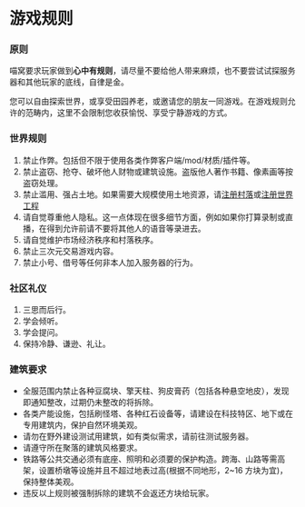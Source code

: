 # 游戏规则

### 原则

喵窝要求玩家做到**心中有规则**，请尽量不要给他人带来麻烦，也不要尝试试探服务器和其他玩家的底线，自律是金。

您可以自由探索世界，或享受田园养老，或邀请您的朋友一同游戏。在游戏规则允许的范畴内，这里不会限制您收获愉悦、享受宁静游戏的方式。

### 世界规则

1. 禁止作弊。包括但不限于使用各类作弊客户端/mod/材质/插件等。
2. 禁止盗窃、抢夺、破坏他人财物或建筑设施。盗版他人著作书籍、像素画等按盗窃处理。
3. 禁止滥用、强占土地。如果需要大规模使用土地资源，请[注册村落](nyaa/realms.md)或[注册世界工程](nyaa/projects.md)
4. 请自觉尊重他人隐私。这一点体现在很多细节方面，例如如果你打算录制或直播，在得到允许前请不要将其他人的语音等录进去。
5. 请自觉维护市场经济秩序和村落秩序。
6. 禁止三次元交易游戏内容。
7. 禁止小号、借号等任何非本人加入服务器的行为。

### 社区礼仪

1. 三思而后行。
2. 学会倾听。
3. 学会提问。
4. 保持冷静、谦逊、礼让。

### 建筑要求

- 全服范围内禁止各种豆腐块、擎天柱、狗皮膏药（包括各种悬空地皮），发现即通知整改，过期仍未整改的将拆除。
- 各类产能设施，包括刷怪塔、各种红石设备等，请建设在科技特区、地下或在专用建筑内，保护自然环境美观。
- 请勿在野外建设测试用建筑，如有类似需求，请前往测试服务器。
- 请遵守所在聚落的建筑风格要求。
- 铁路等公共交通必须有底座、照明和必须要的保护构造。跨海、山路等需高架，设置桥墩等设施并且不超过地表过高(根据不同地形，2~16 方块为宜)，保持整体美观。
- 违反以上规则被强制拆除的建筑不会返还方块给玩家。
